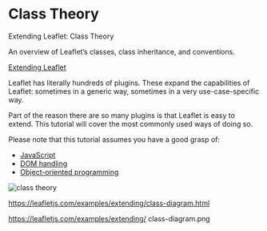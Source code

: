 Class Theory
===============

Extending Leaflet: Class Theory

An overview of Leaflet’s classes, class inheritance, and conventions.

[Extending Leaflet](https://leafletjs.com/examples/extending/extending-1-classes.html)

Leaflet has literally hundreds of plugins. These expand the capabilities of Leaflet: sometimes in a generic way, sometimes in a very use-case-specific way.

Part of the reason there are so many plugins is that Leaflet is easy to extend. This tutorial will cover the most commonly used ways of doing so.

Please note that this tutorial assumes you have a good grasp of:

- [JavaScript](https://developer.mozilla.org/en-US/docs/Learn/JavaScript)
- [DOM handling](https://developer.mozilla.org/en-US/docs/Web/API/Document_Object_Model/Introduction)
- [Object-oriented programming](https://en.wikipedia.org/wiki/Object-oriented_programming)



![class theory]()

https://leafletjs.com/examples/extending/class-diagram.html

https://leafletjs.com/examples/extending/
class-diagram.png
